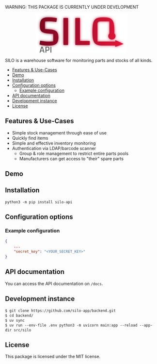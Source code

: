 WARNING: THIS PACKAGE IS CURRENTLY UNDER DEVELOPMENT

<p align="center">
  <picture>
    <source media="(prefers-color-scheme: dark)" srcset="https://raw.githubusercontent.com/silo-app/assets/refs/heads/main/images/SILO_logo_API.png">
    <img width="300" alt="Shows an illustrated sun in light color mode and a moon with stars in dark color mode." src="https://raw.githubusercontent.com/silo-app/assets/refs/heads/main/images/SILO_logo_API-dark.png">
  </picture>
</p>

SILO is a warehouse software for monitoring parts and stocks of all kinds.

- [Features \& Use-Cases](#features--use-cases)
- [Demo](#demo)
- [Installation](#installation)
- [Configuration options](#configuration-options)
  - [Example configuration](#example-configuration)
- [API documentation](#api-documentation)
- [Development instance](#development-instance)
- [License](#license)


## Features & Use-Cases

* Simple stock management through ease of use
* Quickly find items
* Simple and effective inventory monitoring
* Authentication via LDAP/barcode scanner
  * Group & role management to restrict entire parts pools
  * Manufacturers can get access to "their" spare parts

## Demo


## Installation

```
python3 -m pip install silo-api
```

## Configuration options

### Example configuration

```json
{
    ...
    "secret_key": "<YOUR_SECRET_KEY>"
}
```

## API documentation

You can access the API documentation on `/docs`.

## Development instance

```
$ git clone https://github.com/silo-app/backend.git
$ cd backend/
$ uv sync
$ uv run --env-file .env python3 -m uvicorn main:app --reload --app-dir src/silo
```

## License

This package is licensed under the MIT license.